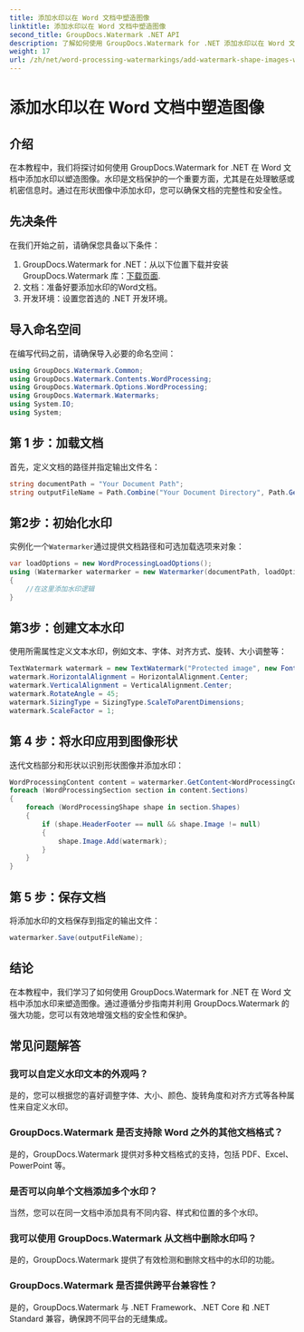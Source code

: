 ```yaml
---
title: 添加水印以在 Word 文档中塑造图像
linktitle: 添加水印以在 Word 文档中塑造图像
second_title: GroupDocs.Watermark .NET API
description: 了解如何使用 GroupDocs.Watermark for .NET 添加水印以在 Word 文档中塑造图像。通过本教程增强文档安全性。
weight: 17
url: /zh/net/word-processing-watermarkings/add-watermark-shape-images-word-docs/
---
```


# 添加水印以在 Word 文档中塑造图像

## 介绍
在本教程中，我们将探讨如何使用 GroupDocs.Watermark for .NET 在 Word 文档中添加水印以塑造图像。水印是文档保护的一个重要方面，尤其是在处理敏感或机密信息时。通过在形状图像中添加水印，您可以确保文档的完整性和安全性。
## 先决条件
在我们开始之前，请确保您具备以下条件：
1.  GroupDocs.Watermark for .NET：从以下位置下载并安装 GroupDocs.Watermark 库：[下载页面](https://releases.groupdocs.com/Watermark/net/).
2. 文档：准备好要添加水印的Word文档。
3. 开发环境：设置您首选的 .NET 开发环境。
## 导入命名空间
在编写代码之前，请确保导入必要的命名空间：
```csharp
using GroupDocs.Watermark.Common;
using GroupDocs.Watermark.Contents.WordProcessing;
using GroupDocs.Watermark.Options.WordProcessing;
using GroupDocs.Watermark.Watermarks;
using System.IO;
using System;
```
## 第 1 步：加载文档
首先，定义文档的路径并指定输出文件名：
```csharp
string documentPath = "Your Document Path";
string outputFileName = Path.Combine("Your Document Directory", Path.GetFileName(documentPath));
```
## 第2步：初始化水印
实例化一个`Watermarker`通过提供文档路径和可选加载选项来对象：
```csharp
var loadOptions = new WordProcessingLoadOptions();
using (Watermarker watermarker = new Watermarker(documentPath, loadOptions))
{
    //在这里添加水印逻辑
}
```
## 第3步：创建文本水印
使用所需属性定义文本水印，例如文本、字体、对齐方式、旋转、大小调整等：
```csharp
TextWatermark watermark = new TextWatermark("Protected image", new Font("Arial", 8));
watermark.HorizontalAlignment = HorizontalAlignment.Center;
watermark.VerticalAlignment = VerticalAlignment.Center;
watermark.RotateAngle = 45;
watermark.SizingType = SizingType.ScaleToParentDimensions;
watermark.ScaleFactor = 1;
```
## 第 4 步：将水印应用到图像形状
迭代文档部分和形状以识别形状图像并添加水印：
```csharp
WordProcessingContent content = watermarker.GetContent<WordProcessingContent>();
foreach (WordProcessingSection section in content.Sections)
{
    foreach (WordProcessingShape shape in section.Shapes)
    {
        if (shape.HeaderFooter == null && shape.Image != null)
        {
            shape.Image.Add(watermark);
        }
    }
}
```
## 第 5 步：保存文档
将添加水印的文档保存到指定的输出文件：
```csharp
watermarker.Save(outputFileName);
```

## 结论
在本教程中，我们学习了如何使用 GroupDocs.Watermark for .NET 在 Word 文档中添加水印来塑造图像。通过遵循分步指南并利用 GroupDocs.Watermark 的强大功能，您可以有效地增强文档的安全性和保护。
## 常见问题解答
### 我可以自定义水印文本的外观吗？
是的，您可以根据您的喜好调整字体、大小、颜色、旋转角度和对齐方式等各种属性来自定义水印。
### GroupDocs.Watermark 是否支持除 Word 之外的其他文档格式？
是的，GroupDocs.Watermark 提供对多种文档格式的支持，包括 PDF、Excel、PowerPoint 等。
### 是否可以向单个文档添加多个水印？
当然，您可以在同一文档中添加具有不同内容、样式和位置的多个水印。
### 我可以使用 GroupDocs.Watermark 从文档中删除水印吗？
是的，GroupDocs.Watermark 提供了有效检测和删除文档中的水印的功能。
### GroupDocs.Watermark 是否提供跨平台兼容性？
是的，GroupDocs.Watermark 与 .NET Framework、.NET Core 和 .NET Standard 兼容，确保跨不同平台的无缝集成。